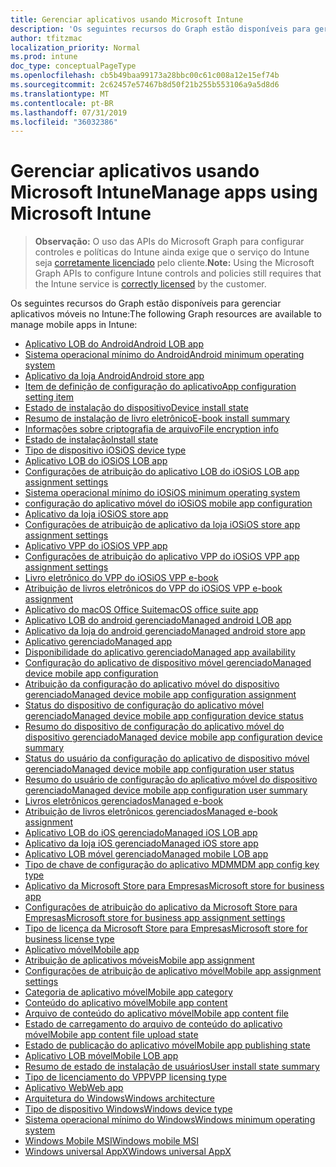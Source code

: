 ```yaml
---
title: Gerenciar aplicativos usando Microsoft Intune
description: 'Os seguintes recursos do Graph estão disponíveis para gerenciar aplicativos móveis no Intune:  '
author: tfitzmac
localization_priority: Normal
ms.prod: intune
doc_type: conceptualPageType
ms.openlocfilehash: cb5b49baa99173a28bbc00c61c008a12e15ef74b
ms.sourcegitcommit: 2c62457e57467b8d50f21b255b553106a9a5d8d6
ms.translationtype: MT
ms.contentlocale: pt-BR
ms.lasthandoff: 07/31/2019
ms.locfileid: "36032386"
---
```

# <a name="manage-apps-using-microsoft-intune"></a><span data-ttu-id="3c96d-103">Gerenciar aplicativos usando Microsoft Intune</span><span class="sxs-lookup"><span data-stu-id="3c96d-103">Manage apps using Microsoft Intune</span></span>

> <span data-ttu-id="3c96d-104">**Observação:** O uso das APIs do Microsoft Graph para configurar controles e políticas do Intune ainda exige que o serviço do Intune seja [corretamente licenciado](https://www.microsoft.com/en-us/cloud-platform/microsoft-intune-pricing) pelo cliente.</span><span class="sxs-lookup"><span data-stu-id="3c96d-104">**Note:** Using the Microsoft Graph APIs to configure Intune controls and policies still requires that the Intune service is [correctly licensed](https://www.microsoft.com/en-us/cloud-platform/microsoft-intune-pricing) by the customer.</span></span>

<span data-ttu-id="3c96d-105">Os seguintes recursos do Graph estão disponíveis para gerenciar aplicativos móveis no Intune:</span><span class="sxs-lookup"><span data-stu-id="3c96d-105">The following Graph resources are available to manage mobile apps in Intune:</span></span>  

- [<span data-ttu-id="3c96d-106">Aplicativo LOB do Android</span><span class="sxs-lookup"><span data-stu-id="3c96d-106">Android LOB app</span></span>](intune-apps-androidlobapp.md)
- [<span data-ttu-id="3c96d-107">Sistema operacional mínimo do Android</span><span class="sxs-lookup"><span data-stu-id="3c96d-107">Android minimum operating system</span></span>](intune-apps-androidminimumoperatingsystem.md)
- [<span data-ttu-id="3c96d-108">Aplicativo da loja Android</span><span class="sxs-lookup"><span data-stu-id="3c96d-108">Android store app</span></span>](intune-apps-androidstoreapp.md)
- [<span data-ttu-id="3c96d-109">Item de definição de configuração do aplicativo</span><span class="sxs-lookup"><span data-stu-id="3c96d-109">App configuration setting item</span></span>](intune-apps-appconfigurationsettingitem.md)
- [<span data-ttu-id="3c96d-110">Estado de instalação do dispositivo</span><span class="sxs-lookup"><span data-stu-id="3c96d-110">Device install state</span></span>](intune-books-deviceinstallstate.md)
- [<span data-ttu-id="3c96d-111">Resumo de instalação de livro eletrônico</span><span class="sxs-lookup"><span data-stu-id="3c96d-111">E-book install summary</span></span>](intune-books-ebookinstallsummary.md)
- [<span data-ttu-id="3c96d-112">Informações sobre criptografia de arquivo</span><span class="sxs-lookup"><span data-stu-id="3c96d-112">File encryption info</span></span>](intune-apps-fileencryptioninfo.md)
- [<span data-ttu-id="3c96d-113">Estado de instalação</span><span class="sxs-lookup"><span data-stu-id="3c96d-113">Install state</span></span>](intune-books-installstate.md)
- [<span data-ttu-id="3c96d-114">Tipo de dispositivo iOS</span><span class="sxs-lookup"><span data-stu-id="3c96d-114">iOS device type</span></span>](intune-apps-iosdevicetype.md)
- [<span data-ttu-id="3c96d-115">Aplicativo LOB do iOS</span><span class="sxs-lookup"><span data-stu-id="3c96d-115">iOS LOB app</span></span>](intune-apps-ioslobapp.md)
- [<span data-ttu-id="3c96d-116">Configurações de atribuição do aplicativo LOB do iOS</span><span class="sxs-lookup"><span data-stu-id="3c96d-116">iOS LOB app assignment settings</span></span>](intune-apps-ioslobappassignmentsettings.md)
- [<span data-ttu-id="3c96d-117">Sistema operacional mínimo do iOS</span><span class="sxs-lookup"><span data-stu-id="3c96d-117">iOS minimum operating system</span></span>](intune-apps-iosminimumoperatingsystem.md)
- [<span data-ttu-id="3c96d-118">configuração do aplicativo móvel do iOS</span><span class="sxs-lookup"><span data-stu-id="3c96d-118">iOS mobile app configuration</span></span>](intune-apps-iosmobileappconfiguration.md)
- [<span data-ttu-id="3c96d-119">Aplicativo da loja iOS</span><span class="sxs-lookup"><span data-stu-id="3c96d-119">iOS store app</span></span>](intune-apps-iosstoreapp.md)
- [<span data-ttu-id="3c96d-120">Configurações de atribuição de aplicativo da loja iOS</span><span class="sxs-lookup"><span data-stu-id="3c96d-120">iOS store app assignment settings</span></span>](intune-apps-iosstoreappassignmentsettings.md)
- [<span data-ttu-id="3c96d-121">Aplicativo VPP do iOS</span><span class="sxs-lookup"><span data-stu-id="3c96d-121">iOS VPP app</span></span>](intune-apps-iosvppapp.md)
- [<span data-ttu-id="3c96d-122">Configurações de atribuição do aplicativo VPP do iOS</span><span class="sxs-lookup"><span data-stu-id="3c96d-122">iOS VPP app assignment settings</span></span>](intune-apps-iosvppappassignmentsettings.md)
- [<span data-ttu-id="3c96d-123">Livro eletrônico do VPP do iOS</span><span class="sxs-lookup"><span data-stu-id="3c96d-123">iOS VPP e-book</span></span>](intune-books-iosvppebook.md)
- [<span data-ttu-id="3c96d-124">Atribuição de livros eletrônicos do VPP do iOS</span><span class="sxs-lookup"><span data-stu-id="3c96d-124">iOS VPP e-book assignment</span></span>](intune-books-iosvppebookassignment.md)
- [<span data-ttu-id="3c96d-125">Aplicativo do macOS Office Suite</span><span class="sxs-lookup"><span data-stu-id="3c96d-125">macOS office suite app</span></span>](intune-apps-macosofficesuiteapp.md)
- [<span data-ttu-id="3c96d-126">Aplicativo LOB do android gerenciado</span><span class="sxs-lookup"><span data-stu-id="3c96d-126">Managed android LOB app</span></span>](intune-apps-managedandroidlobapp.md)
- [<span data-ttu-id="3c96d-127">Aplicativo da loja do android gerenciado</span><span class="sxs-lookup"><span data-stu-id="3c96d-127">Managed android store app</span></span>](intune-apps-managedandroidstoreapp.md)
- [<span data-ttu-id="3c96d-128">Aplicativo gerenciado</span><span class="sxs-lookup"><span data-stu-id="3c96d-128">Managed app</span></span>](intune-apps-managedapp.md)
- [<span data-ttu-id="3c96d-129">Disponibilidade do aplicativo gerenciado</span><span class="sxs-lookup"><span data-stu-id="3c96d-129">Managed app availability</span></span>](intune-apps-managedappavailability.md)
- [<span data-ttu-id="3c96d-130">Configuração do aplicativo de dispositivo móvel gerenciado</span><span class="sxs-lookup"><span data-stu-id="3c96d-130">Managed device mobile app configuration</span></span>](intune-apps-manageddevicemobileappconfiguration.md)
- [<span data-ttu-id="3c96d-131">Atribuição da configuração do aplicativo móvel do dispositivo gerenciado</span><span class="sxs-lookup"><span data-stu-id="3c96d-131">Managed device mobile app configuration assignment</span></span>](intune-apps-manageddevicemobileappconfigurationassignment.md)
- [<span data-ttu-id="3c96d-132">Status do dispositivo de configuração do aplicativo móvel gerenciado</span><span class="sxs-lookup"><span data-stu-id="3c96d-132">Managed device mobile app configuration device status</span></span>](intune-apps-manageddevicemobileappconfigurationdevicestatus.md)
- [<span data-ttu-id="3c96d-133">Resumo do dispositivo de configuração do aplicativo móvel do dispositivo gerenciado</span><span class="sxs-lookup"><span data-stu-id="3c96d-133">Managed device mobile app configuration device summary</span></span>](intune-apps-manageddevicemobileappconfigurationdevicesummary.md)
- [<span data-ttu-id="3c96d-134">Status do usuário da configuração do aplicativo de dispositivo móvel gerenciado</span><span class="sxs-lookup"><span data-stu-id="3c96d-134">Managed device mobile app configuration user status</span></span>](intune-apps-manageddevicemobileappconfigurationuserstatus.md)
- [<span data-ttu-id="3c96d-135">Resumo do usuário de configuração do aplicativo móvel do dispositivo gerenciado</span><span class="sxs-lookup"><span data-stu-id="3c96d-135">Managed device mobile app configuration user summary</span></span>](intune-apps-manageddevicemobileappconfigurationusersummary.md)
- [<span data-ttu-id="3c96d-136">Livros eletrônicos gerenciados</span><span class="sxs-lookup"><span data-stu-id="3c96d-136">Managed e-book</span></span>](intune-books-managedebook.md)
- [<span data-ttu-id="3c96d-137">Atribuição de livros eletrônicos gerenciados</span><span class="sxs-lookup"><span data-stu-id="3c96d-137">Managed e-book assignment</span></span>](intune-books-managedebookassignment.md)
- [<span data-ttu-id="3c96d-138">Aplicativo LOB do iOS gerenciado</span><span class="sxs-lookup"><span data-stu-id="3c96d-138">Managed iOS LOB app</span></span>](intune-apps-managedioslobapp.md)
- [<span data-ttu-id="3c96d-139">Aplicativo da loja iOS gerenciado</span><span class="sxs-lookup"><span data-stu-id="3c96d-139">Managed iOS store app</span></span>](intune-apps-managediosstoreapp.md)
- [<span data-ttu-id="3c96d-140">Aplicativo LOB móvel gerenciado</span><span class="sxs-lookup"><span data-stu-id="3c96d-140">Managed mobile LOB app</span></span>](intune-apps-managedmobilelobapp.md)
- [<span data-ttu-id="3c96d-141">Tipo de chave de configuração do aplicativo MDM</span><span class="sxs-lookup"><span data-stu-id="3c96d-141">MDM app config key type</span></span>](intune-apps-mdmappconfigkeytype.md)
- [<span data-ttu-id="3c96d-142">Aplicativo da Microsoft Store para Empresas</span><span class="sxs-lookup"><span data-stu-id="3c96d-142">Microsoft store for business app</span></span>](intune-apps-microsoftstoreforbusinessapp.md)
- [<span data-ttu-id="3c96d-143">Configurações de atribuição do aplicativo da Microsoft Store para Empresas</span><span class="sxs-lookup"><span data-stu-id="3c96d-143">Microsoft store for business app assignment settings</span></span>](intune-apps-microsoftstoreforbusinessappassignmentsettings.md)
- [<span data-ttu-id="3c96d-144">Tipo de licença da Microsoft Store para Empresas</span><span class="sxs-lookup"><span data-stu-id="3c96d-144">Microsoft store for business license type</span></span>](intune-apps-microsoftstoreforbusinesslicensetype.md)
- [<span data-ttu-id="3c96d-145">Aplicativo móvel</span><span class="sxs-lookup"><span data-stu-id="3c96d-145">Mobile app</span></span>](intune-apps-mobileapp.md)
- [<span data-ttu-id="3c96d-146">Atribuição de aplicativos móveis</span><span class="sxs-lookup"><span data-stu-id="3c96d-146">Mobile app assignment</span></span>](intune-apps-mobileappassignment.md)
- [<span data-ttu-id="3c96d-147">Configurações de atribuição de aplicativo móvel</span><span class="sxs-lookup"><span data-stu-id="3c96d-147">Mobile app assignment settings</span></span>](intune-apps-mobileappassignmentsettings.md)
- [<span data-ttu-id="3c96d-148">Categoria de aplicativo móvel</span><span class="sxs-lookup"><span data-stu-id="3c96d-148">Mobile app category</span></span>](intune-apps-mobileappcategory.md)
- [<span data-ttu-id="3c96d-149">Conteúdo do aplicativo móvel</span><span class="sxs-lookup"><span data-stu-id="3c96d-149">Mobile app content</span></span>](intune-apps-mobileappcontent.md)
- [<span data-ttu-id="3c96d-150">Arquivo de conteúdo do aplicativo móvel</span><span class="sxs-lookup"><span data-stu-id="3c96d-150">Mobile app content file</span></span>](intune-apps-mobileappcontentfile.md)
- [<span data-ttu-id="3c96d-151">Estado de carregamento do arquivo de conteúdo do aplicativo móvel</span><span class="sxs-lookup"><span data-stu-id="3c96d-151">Mobile app content file upload state</span></span>](intune-apps-mobileappcontentfileuploadstate.md)
- [<span data-ttu-id="3c96d-152">Estado de publicação do aplicativo móvel</span><span class="sxs-lookup"><span data-stu-id="3c96d-152">Mobile app publishing state</span></span>](intune-apps-mobileapppublishingstate.md)
- [<span data-ttu-id="3c96d-153">Aplicativo LOB móvel</span><span class="sxs-lookup"><span data-stu-id="3c96d-153">Mobile LOB app</span></span>](intune-apps-mobilelobapp.md)
- [<span data-ttu-id="3c96d-154">Resumo de estado de instalação de usuários</span><span class="sxs-lookup"><span data-stu-id="3c96d-154">User install state summary</span></span>](intune-books-userinstallstatesummary.md)
- [<span data-ttu-id="3c96d-155">Tipo de licenciamento do VPP</span><span class="sxs-lookup"><span data-stu-id="3c96d-155">VPP licensing type</span></span>](intune-apps-vpplicensingtype.md)
- [<span data-ttu-id="3c96d-156">Aplicativo Web</span><span class="sxs-lookup"><span data-stu-id="3c96d-156">Web app</span></span>](intune-apps-webapp.md)
- [<span data-ttu-id="3c96d-157">Arquitetura do Windows</span><span class="sxs-lookup"><span data-stu-id="3c96d-157">Windows architecture</span></span>](intune-apps-windowsarchitecture.md)
- [<span data-ttu-id="3c96d-158">Tipo de dispositivo Windows</span><span class="sxs-lookup"><span data-stu-id="3c96d-158">Windows device type</span></span>](intune-apps-windowsdevicetype.md)
- [<span data-ttu-id="3c96d-159">Sistema operacional mínimo do Windows</span><span class="sxs-lookup"><span data-stu-id="3c96d-159">Windows minimum operating system</span></span>](intune-apps-windowsminimumoperatingsystem.md)
- [<span data-ttu-id="3c96d-160">Windows Mobile MSI</span><span class="sxs-lookup"><span data-stu-id="3c96d-160">Windows mobile MSI</span></span>](intune-apps-windowsmobilemsi.md)
- [<span data-ttu-id="3c96d-161">Windows universal AppX</span><span class="sxs-lookup"><span data-stu-id="3c96d-161">Windows universal AppX</span></span>](intune-apps-windowsuniversalappx.md)
